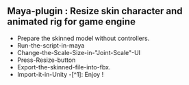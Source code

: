 ## Maya-plugin : Resize skin character and animated rig for game engine
-  Prepare the skinned model without controllers.
-  Run-the-script-in-maya
-  Change-the-Scale-Size-in-"Joint-Scale"-UI
-  Press-Resize-button
-  Export-the-skinned-file-into-fbx.
-  Import-it-in-Unity
-[^1]: Enjoy !
